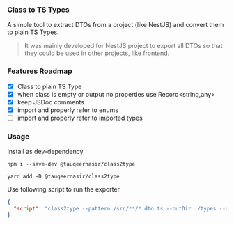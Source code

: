 ### Class to TS Types

A simple tool to extract DTOs from a project (like NestJS) and convert them to plain TS Types.

> It was mainly developed for NestJS project to export all DTOs so that they could be used in other projects, like frontend.

### Features Roadmap

- [x] Class to plain TS Type
- [x] when class is empty or output no properties use Record<string,any>
- [x] keep JSDoc comments
- [x] import and properly refer to enums
- [ ] import and properly refer to imported types

### Usage

Install as dev-dependency

```
npm i --save-dev @tauqeernasir/class2type

yarn add -D @tauqeernasir/class2type
```

Use following script to run the exporter

```json
{
  "script": "class2type --pattern /src/**/*.dto.ts --outDir ./types --outFile definitions.d.ts --namespace projectName"
}
```
